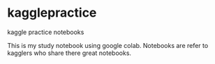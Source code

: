 # kagglepractice
kaggle practice notebooks

This is my study notebook using google colab.
Notebooks are refer to kagglers who share there great notebooks.
